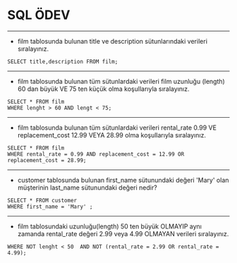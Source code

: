 # SQL ÖDEV
------------------------------------------
* film tablosunda bulunan title ve description sütunlarındaki verileri sıralayınız.
```
SELECT title,description FROM film;
```
-------------------------------------------
* film tablosunda bulunan tüm sütunlardaki verileri film uzunluğu (length) 60 dan büyük VE 75 ten küçük olma koşullarıyla sıralayınız.
```
SELECT * FROM film
WHERE lenght > 60 AND lengt < 75;
```
---------------------------------------------
* film tablosunda bulunan tüm sütunlardaki verileri rental_rate 0.99 VE replacement_cost 12.99 VEYA 28.99 olma koşullarıyla sıralayınız.
```
SELECT * FROM film 
WHERE rental_rate = 0.99 AND replacement_cost = 12.99 OR replacement_cost = 28.99;
```
----------------------------------------------
* customer tablosunda bulunan first_name sütunundaki değeri 'Mary' olan müşterinin last_name sütunundaki değeri nedir?
```
SELECT * FROM customer
WHERE first_name = 'Mary' ;
```
-----------------------------------------------
* film tablosundaki uzunluğu(length) 50 ten büyük OLMAYIP aynı zamanda rental_rate değeri 2.99 veya 4.99 OLMAYAN verileri sıralayınız.
```SELECT * FROM film
WHERE NOT lenght < 50  AND NOT (rental_rate = 2.99 OR rental_rate = 4.99);

